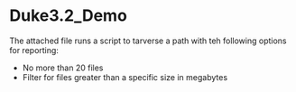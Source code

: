# Duke3.2_Demo

The attached file runs a script to tarverse a path with teh following options for reporting:
- No more than 20 files
- Filter for files greater than a specific size in megabytes
